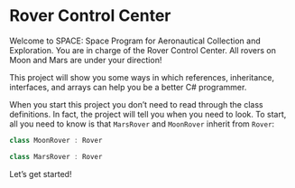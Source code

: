 # Rover Control Center
Welcome to SPACE: Space Program for Aeronautical Collection and Exploration. You are in charge of the Rover Control Center. All rovers on Moon and Mars are under your direction!

This project will show you some ways in which references, inheritance, interfaces, and arrays can help you be a better C# programmer.

When you start this project you don’t need to read through the class definitions. In fact, the project will tell you when you need to look. To start, all you need to know is that `MarsRover` and `MoonRover` inherit from `Rover`:

```c#
class MoonRover : Rover
```

```c#
class MarsRover : Rover
```

Let’s get started!